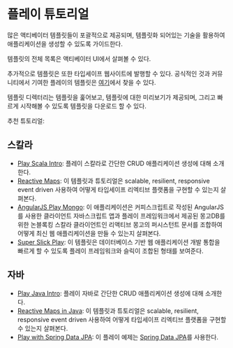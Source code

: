 <!--- Copyright (C) 2009-2015 Typesafe Inc. <http://www.typesafe.com> -->
# 플레이 튜토리얼

많은 액티베이터 템플릿들이 포괄적으로 제공되며, 템플릿화 되어있는 기술을 활용하여 애플리케이션을 생성할 수 있도록 가이드한다.

템플릿의 전체 목록은 액티베이터 UI에서 살펴볼 수 있다.

추가적으로 템플릿은 또한 타입세이프 웹사이트에 발행할 수 있다. 공식적인 것과 커뮤니티에서 기여한 플레이의 템플릿은 [여기](https://typesafe.com/activator/templates#filter:play)에서 찾을 수 있다.

템플릿 디렉터리는 템플릿을 훑어보고, 템플릿에 대한 미리보기가 제공되며, 그리고 빠르게 시작해볼 수 있도록 템플릿을 다운로드 할 수 있다.


추천 튜토리얼:

## 스칼라

* [Play Scala Intro](https://typesafe.com/activator/template/play-scala-intro): 플레이 스칼라로 간단한 CRUD 애플리케이션 생성에 대해 소개한다.
* [Reactive Maps](https://typesafe.com/activator/template/reactive-maps): 이 템플릿과 튜토리얼은 scalable, resilient, responsive event driven 사용하여 어떻게 타입세이프 리엑티브 플랫폼을 구현할 수 있는지 살펴본다.
* [AngularJS Play Mongo](https://typesafe.com/activator/template/modern-web-template): 이 애플리케이션은 커피스크립트로 작성된 AngularJS를 사용한 클라이언트 자바스크립트 앱과 플레이 프레임워크에서 제공된 몽고DB를 위한 논블록킹 스칼라 클라이언트인 리액티브 몽고의 퍼시스턴트 문서를 조합하여 어떻게 최신 웹 애플리케이션을 만들 수 있는지 살펴본다.
* [Super Slick Play](https://typesafe.com/activator/template/play-slick): 이 템플릿은 데이터베이스 기반 웹 애플리케이션 개발 통합을 빠르게 할 수 있도록 플레이 프레임워크와 슬릭이 조합된 형태를 보여준다.

## 자바

* [Play Java Intro](https://typesafe.com/activator/template/play-java-intro-reactive-platform-15v01): 플레이 자바로 간단한 CRUD 애플리케이션 생성에 대해 소개한다.
* [Reactive Maps in Java](https://typesafe.com/activator/template/reactive-maps-java): 이 템플릿과 튜토리얼은 scalable, resilient, responsive event driven 사용하여 어떻게 타입세이프 리엑티브 플랫폼을 구현할 수 있는지 살펴본다.
* [Play with Spring Data JPA](https://typesafe.com/activator/template/play-spring-data-jpa): 이 플레이 예제는 [Spring Data JPA](https://projects.spring.io/spring-data-jpa/)를 사용한다.
